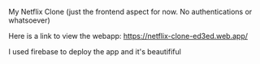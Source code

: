 My Netflix Clone (just the frontend aspect for now. No authentications or whatsoever)

Here is a link to view the webapp: https://netflix-clone-ed3ed.web.app/

I used firebase to deploy the app and it's beautififul

